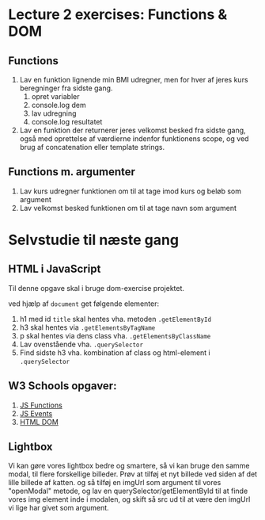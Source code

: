 # Lecture 2 exercises: Functions & DOM

## Functions

1. Lav en funktion lignende min BMI udregner, men for hver af jeres kurs beregninger fra sidste gang.
   1. opret variabler
   2. console.log dem
   3. lav udregning
   4. console.log resultatet
2. Lav en funktion der returnerer jeres velkomst besked fra sidste gang, også med oprettelse af værdierne indenfor funktionens scope, og ved brug af concatenation eller template strings.

## Functions m. argumenter

1. Lav kurs udregner funktionen om til at tage imod kurs og beløb som argument
2. Lav velkomst besked funktionen om til at tage navn som argument

# Selvstudie til næste gang

## HTML i JavaScript

Til denne opgave skal i bruge dom-exercise projektet.

ved hjælp af `document` get følgende elementer:

1. h1 med id `title` skal hentes vha. metoden `.getElementById`
2. h3 skal hentes via `.getElementsByTagName`
3. p skal hentes via dens class vha. `.getElementsByClassName`
4. Lav ovenstående vha. `.querySelector`
5. Find sidste h3 vha. kombination af class og html-element i `.querySelector`

## W3 Schools opgaver:

1. [JS Functions](https://www.w3schools.com/js/exercise_js.asp?filename=exercise_js_functions1)
2. [JS Events](https://www.w3schools.com/js/exercise_js.asp?filename=exercise_js_events1)
3. [HTML DOM](https://www.w3schools.com/js/exercise_js.asp?filename=exercise_js_dom_html1)

## Lightbox

Vi kan gøre vores lightbox bedre og smartere, så vi kan bruge den samme modal, til flere forskellige billeder. Prøv at tilføj et nyt billede ved siden af det lille billede af katten.
og så tilføj en imgUrl som argument til vores "openModal" metode, og lav en querySelector/getElementById til at finde vores img element inde i modalen, og skift så src ud til at være den imgUrl vi lige har givet som argument.
